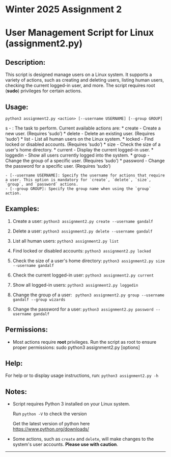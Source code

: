 # Winter 2025 Assignment 2

User Management Script for Linux (assignment2.py)
=============================================
Description:
-------------
This script is designed manage users on a Linux system. It supports a variety of actions, such as creating and deleting users, listing human users, checking the current logged-in user, and more. The script requires root (**sudo**) privileges for certain actions.

Usage:
------
    python3 assignment2.py <action> [--username USERNAME] [--group GROUP]
s
    - <action>: The task to perform. Current available actions are:
        * create     - Create a new user. (Requires ‘sudo’)
        * delete     - Delete an existing user. (Requires ‘sudo’)
        * list       - List all human users on the Linux system.
        * locked     - Find locked or disabled accounts. (Requires ‘sudo’)
        * size       - Check the size of a user's home directory.
        * current    - Display the current logged-in user.
        * loggedin   - Show all users currently logged into the system.
        * group      - Change the group of a specific user. (Requires ‘sudo’)
        * password   - Change the password for a specific user. (Requires ‘sudo’)

    - [--username USERNAME]: Specify the username for actions that require a user. This option is mandatory for `create`, `delete`, `size`, `group`, and `password` actions.
    - [--group GROUP]: Specify the group name when using the `group` action.


Examples:
---------
1. Create a user:
    `python3 assignment2.py create --username gandalf`

2. Delete a user:
    `python3 assignment2.py delete --username gandalf`

3. List all human users:
    `python3 assignment2.py list`

4. Find locked or disabled accounts:
    `python3 assignment2.py locked`

5. Check the size of a user's home directory:
    `python3 assignment2.py size --username gandalf`

6. Check the current logged-in user:
    `python3 assignment2.py current`

7. Show all logged-in users:
    `python3 assignment2.py loggedin`

8. Change the group of a user:
   ` python3 assignment2.py group --username gandalf --group wizards`

9. Change the password for a user:
    `python3 assignment2.py password --username gandalf`

Permissions:
------------
- Most actions require **root** privileges. Run the script as root to ensure proper permissions:
    sudo python3 assignment2.py <action> [options]

Help:
-----
For help or to display usage instructions, run:
    `python3 assignment2.py -h`

Notes:
------
- Script requires Python 3 installed on your Linux system.

	Run `python -V` to check the version
    
    Get the latest version of python here
    <https://www.python.org/downloads/>

- Some actions, such as `create` and `delete`, will make changes to the system's user accounts. **Please use with caution**.
---
